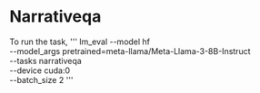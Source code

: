 # Narrativeqa

To run the task,
'''
lm_eval --model hf \
    --model_args pretrained=meta-llama/Meta-Llama-3-8B-Instruct \
    --tasks narrativeqa \
    --device cuda:0 \
    --batch_size 2
'''